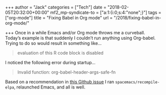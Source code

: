 +++
author = "Jack"
categories = ["Tech"]
date = "2018-02-05T20:32:00+00:00"
mf2_mp-syndicate-to = ["a:1:{i:0;s:4:\"none\";}"]
tags = ["org-mode"]
title = "Fixing Babel in Org mode"
url = "/2018/fixing-babel-in-org-mode/"

+++
Once in a while Emacs and/or Org mode throws me a curveball. Today&#8217;s example is that suddenly I couldn&#8217;t run anything using Org-babel. Trying to do so would result in something like…

> evaluation of this R code block is disabled

I noticed the following error during startup…

> Invalid function: org-babel-header-args-safe-fn

Based on a recommendation in [this Github issue][1] I ran `spacemacs/recompile-elpa`, relaunched Emacs, and all is well.

 [1]: https://github.com/syl20bnr/spacemacs/issues/7641